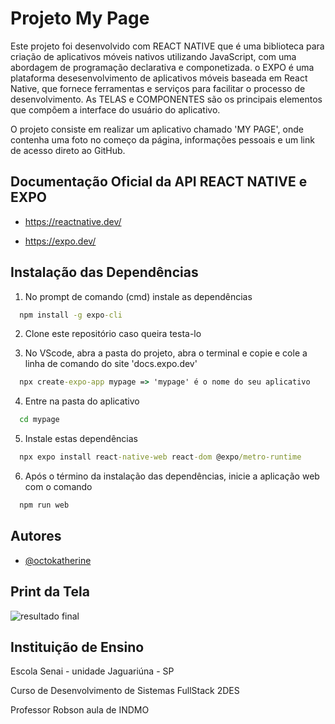 # Projeto My Page

Este projeto foi desenvolvido com REACT NATIVE que é uma biblioteca para criação de aplicativos móveis nativos utilizando JavaScript, com uma abordagem de programação declarativa e componetizada. o EXPO é uma plataforma desesenvolvimento de aplicativos móveis baseada em React Native, que fornece ferramentas e serviços para facilitar o processo de desenvolvimento. As TELAS e COMPONENTES são os principais elementos que compôem a interface do usuário do aplicativo.

O projeto consiste em realizar um aplicativo chamado 'MY PAGE', onde contenha uma foto no começo da página, informações pessoais e um link de acesso direto ao GitHub.

## Documentação Oficial da API REACT NATIVE e EXPO

* https://reactnative.dev/

* https://expo.dev/

## Instalação das Dependências

1. No prompt de comando (cmd)  instale as dependências

```cmd
  npm install -g expo-cli
```

2. Clone este repositório caso queira testa-lo

3. No VScode, abra a pasta do projeto, abra o terminal e copie e cole a linha de comando do site 'docs.expo.dev' 

```cmd
  npx create-expo-app mypage => 'mypage' é o nome do seu aplicativo
```

4. Entre na pasta do aplicativo

```cmd
  cd mypage
```

5. Instale estas dependências

```cmd
  npx expo install react-native-web react-dom @expo/metro-runtime
```

6. Após o término da instalação das dependências, inicie a aplicação web com o comando

```cmd
  npm run web
```
## Autores

- [@octokatherine](https://www.github.com/Carla-coder)

## Print da Tela

![resultado final](https://github.com/Carla-coder/mypage/assets/128012862/5d00366a-15aa-416b-bd28-8a43aed23e6c)

## Instituição de Ensino

Escola Senai - unidade Jaguariúna - SP

Curso de Desenvolvimento de Sistemas FullStack 2DES

Professor Robson aula de INDMO
